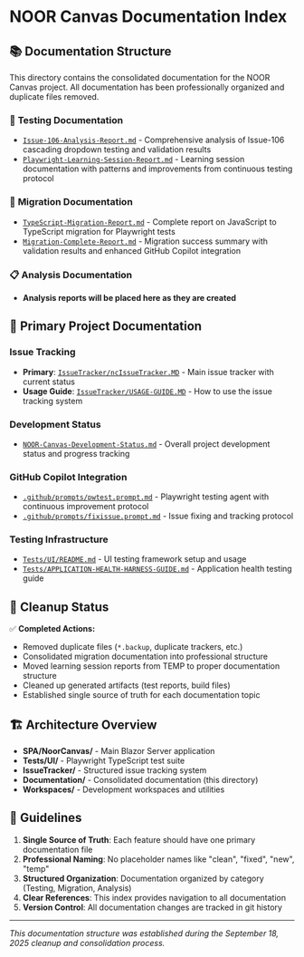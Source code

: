 # NOOR Canvas Documentation Index

## 📚 **Documentation Structure**

This directory contains the consolidated documentation for the NOOR Canvas project. All documentation has been professionally organized and duplicate files removed.

### 🔧 **Testing Documentation**

- [`Issue-106-Analysis-Report.md`](Testing/Issue-106-Analysis-Report.md) - Comprehensive analysis of Issue-106 cascading dropdown testing and validation results
- [`Playwright-Learning-Session-Report.md`](Testing/Playwright-Learning-Session-Report.md) - Learning session documentation with patterns and improvements from continuous testing protocol

### 🚀 **Migration Documentation**

- [`TypeScript-Migration-Report.md`](Migration/TypeScript-Migration-Report.md) - Complete report on JavaScript to TypeScript migration for Playwright tests
- [`Migration-Complete-Report.md`](Migration/Migration-Complete-Report.md) - Migration success summary with validation results and enhanced GitHub Copilot integration

### 📋 **Analysis Documentation**

- **Analysis reports will be placed here as they are created**

## 🎯 **Primary Project Documentation**

### **Issue Tracking**

- **Primary**: [`IssueTracker/ncIssueTracker.MD`](../IssueTracker/ncIssueTracker.MD) - Main issue tracker with current status
- **Usage Guide**: [`IssueTracker/USAGE-GUIDE.MD`](../IssueTracker/USAGE-GUIDE.MD) - How to use the issue tracking system

### **Development Status**

- [`NOOR-Canvas-Development-Status.md`](../NOOR-Canvas-Development-Status.md) - Overall project development status and progress tracking

### **GitHub Copilot Integration**

- [`.github/prompts/pwtest.prompt.md`](../.github/prompts/pwtest.prompt.md) - Playwright testing agent with continuous improvement protocol
- [`.github/prompts/fixissue.prompt.md`](../.github/prompts/fixissue.prompt.md) - Issue fixing and tracking protocol

### **Testing Infrastructure**

- [`Tests/UI/README.md`](../Tests/UI/README.md) - UI testing framework setup and usage
- [`Tests/APPLICATION-HEALTH-HARNESS-GUIDE.md`](../Tests/APPLICATION-HEALTH-HARNESS-GUIDE.md) - Application health testing guide

## 🔄 **Cleanup Status**

✅ **Completed Actions:**

- Removed duplicate files (`*.backup`, duplicate trackers, etc.)
- Consolidated migration documentation into professional structure
- Moved learning session reports from TEMP to proper documentation structure
- Cleaned up generated artifacts (test reports, build files)
- Established single source of truth for each documentation topic

## 🏗️ **Architecture Overview**

- **SPA/NoorCanvas/** - Main Blazor Server application
- **Tests/UI/** - Playwright TypeScript test suite
- **IssueTracker/** - Structured issue tracking system
- **Documentation/** - Consolidated documentation (this directory)
- **Workspaces/** - Development workspaces and utilities

## 🚧 **Guidelines**

1. **Single Source of Truth**: Each feature should have one primary documentation file
2. **Professional Naming**: No placeholder names like "clean", "fixed", "new", "temp"
3. **Structured Organization**: Documentation organized by category (Testing, Migration, Analysis)
4. **Clear References**: This index provides navigation to all documentation
5. **Version Control**: All documentation changes are tracked in git history

---

_This documentation structure was established during the September 18, 2025 cleanup and consolidation process._
